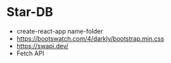 # Star-DB

* create-react-app name-folder
* https://bootswatch.com/4/darkly/bootstrap.min.css 
* https://swapi.dev/ 
* Fetch API